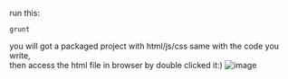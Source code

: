 run this:
```
grunt
```
you will got a packaged project with html/js/css same with the code you write,  
then access the html file in browser by double clicked it:)
![image](https://github.com/FelicityAmiao/test-grunt/assets/40057410/c5003238-125d-4f04-8f63-8a3537e7cb35)
